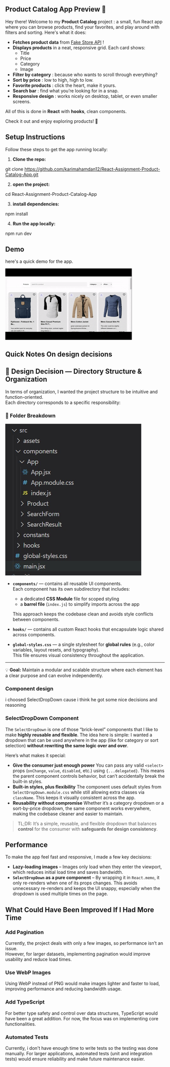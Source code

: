 ## Product Catalog App Preview 🚀

Hey there! Welcome to my **Product Catalog** project : a small, fun React app where you can browse products, find your favorites, and play around with filters and sorting. Here's what it does:

- **Fetches product data** from [Fake Store API](https://fakestoreapi.com/products) !
- **Displays products** in a neat, responsive grid. Each card shows:
  - Title
  - Price
  - Category
  - Image
- **Filter by category** : because who wants to scroll through everything?
- **Sort by price** : low to high, high to low.
- **Favorite products** : click the heart, make it yours.
- **Search bar** : find what you’re looking for in a snap.
- **Responsive design** : works nicely on desktop, tablet, or even smaller screens.

All of this is done in **React** with **hooks**, clean components.

Check it out and enjoy exploring products! 🛒

## Setup Instructions

Follow these steps to get the app running locally:

1. **Clone the repo:**

git clone https://github.com/karimahamdan12/React-Assignment-Product-Catalog-App.git

2. **open the project:**

cd React-Assignment-Product-Catalog-App

3. **install dependencies:**

npm install

4. **Run the app locally:**

npm run dev

## Demo

here's a quick demo for the app.

![a quick demo of the app](./docs/app_demo.gif)

## Quick Notes On design decisions

## 🧩 Design Decision — Directory Structure & Organization

In terms of organization, I wanted the project structure to be intuitive and function-oriented.  
Each directory corresponds to a specific responsibility:

### 📁 Folder Breakdown

![Directury structure image](./docs/project_file_organization.jpg)

- **`components/`** — contains all reusable UI components.  
  Each component has its own subdirectory that includes:

  - a dedicated **CSS Module** file for scoped styling
  - a **barrel file** (`index.js`) to simplify imports across the app

  This approach keeps the codebase clean and avoids style conflicts between components.

- **`hooks/`** — contains all custom React hooks that encapsulate logic shared across components.

- **`global-styles.css`** — a single stylesheet for **global rules** (e.g., color variables, layout resets, and typography).  
  This file ensures visual consistency throughout the application.

---

💡 **Goal:** Maintain a modular and scalable structure where each element has a clear purpose and can evolve independently.

### Component design

i choosed SelectDropDown cause i think he got some nice decisions and reasoning

### SelectDropDown Component

The `SelectDropDown` is one of those “brick-level” components that I like to make **highly reusable and flexible**. The idea here is simple: I wanted a dropdown that can be used anywhere in the app (like for category or sort selection) **without rewriting the same logic over and over**.

Here’s what makes it special:

- **Give the consumer just enough power** You can pass any valid `<select>` props (`onChange`, `value`, `disabled`, etc.) using `{...delegated}`. This means the parent component controls behavior, but can’t accidentally break the built-in styles.
- **Built-in styles, plus flexibility** The component uses default styles from `SelectDropDown.module.css` while still allowing extra classes via `className`. This keeps it visually consistent across the app.
- **Reusability without compromise** Whether it’s a category dropdown or a sort-by-price dropdown, the same component works everywhere, making the codebase cleaner and easier to maintain.

> TL;DR: It’s a simple, reusable, and flexible dropdown that balances **control** for the consumer with **safeguards for design consistency**.

## Performance

To make the app feel fast and responsive, I made a few key decisions:

- **Lazy-loading images** – Images only load when they enter the viewport, which reduces initial load time and saves bandwidth.
- **`SelectDropDown` as a pure component** – By wrapping it in `React.memo`, it only re-renders when one of its props changes. This avoids unnecessary re-renders and keeps the UI snappy, especially when the dropdown is used multiple times on the page.

## What Could Have Been Improved If I Had More Time

### Add Pagination

Currently, the project deals with only a few images, so performance isn’t an issue.  
However, for larger datasets, implementing pagination would improve usability and reduce load times.

### Use WebP Images

Using WebP instead of PNG would make images lighter and faster to load, improving performance and reducing bandwidth usage.

### Add TypeScript

For better type safety and control over data structures, TypeScript would have been a great addition. For now, the focus was on implementing core functionalities.

### Automated Tests

Currently, i don't have enough time to write tests so the testing was done manually. For larger applications, automated tests (unit and integration tests) would ensure reliability and make future maintenance easier.
